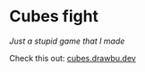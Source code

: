 # Cubes fight
_Just a stupid game that I made_

Check this out: [cubes.drawbu.dev](https://cubes.drawbu.dev)
